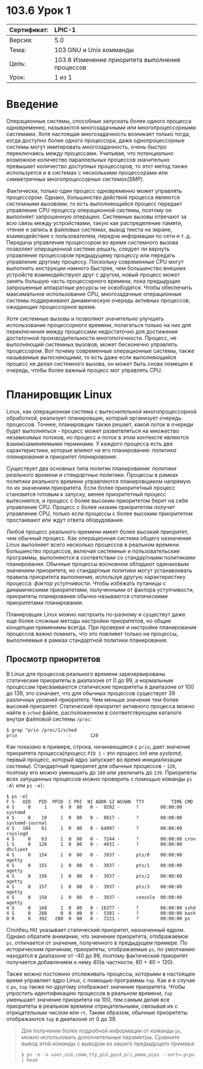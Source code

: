 # 103.6 Урок 1

| Сертификат:   | LPIC-1                                      |
|:--------------|:--------------------------------------------|
| Версия:       | 5.0                                         |
| Тема:         | 103 GNU и Unix комманды                     |                           
| Цель:         | 103.6 Изменение приоритета выполнения процессов |
| Урок:         | 1 из 1                                      |


# Введение

Операционные системы, способные запускать более одного процесса одновременно, называются многозадачными или многопроцессорными системами. Хотя настоящая многозадачность возникает только тогда, когда доступно более одного процессора, даже однопроцессорные системы могут имитировать многозадачность, очень быстро переключаясь между процессами. Учитывая, что потенциально возможное количество параллельных процессов значительно превышает количество доступных процессоров, то этот метод также используется и в системах с несколькими процессорами или *симметричных многопроцессорных системах(SMP)*.

Фактически, только один процесс одновременно может управлять процессором. Однако, большинство действий процесса являются *системными вызовами*, то есть выполняющийся процесс передает управление CPU процессу операционной системы, поэтому он выполняет запрошенную операцию. Системные вызовы отвечают за всю связь между устройствами, такую как распределение памяти, чтение и запись в файловых системах, выаод текста на экране, взаимодействие с пользователем, передча информации по сети и т. д. Передача управления процессором во время системного вызова позволяет операционной системе решать, следует ли вернуть управление процессором предыдущему процессу или передать управление другому процессу. Поскольку современные CPU могут выполнять инструкции намного быстрее, чем большинство внешних устройств взаимодействуют друг с другом, новый процесс может занять большую часть процессорного времени, пока предыдущие запрошенные аппаратные ресурсы не освободятся. Чтобы обеспечить максимальное использование CPU, многозадачные операционные системы поддерживают динамическую очередь активных процессов, ожидающих процессорное время.

Хотя системные вызовы и позволяют значительно улучшить использование процессорного времени, полагаться только на них для переключения между процессами недостаточно для достижения достаточной производительности многопоточности. Процесс, не выполняющий системных вызовов, может бесконечно управлять процессором. Вот почему современные операционные системы, также называемые *вытесняющими*, то есть даже если выполняющийся процесс не делал системного вызова, он может быть снова помещен в очередь, чтобы более важный процесс мог управлять CPU.


# Планировщик Linux

Linux, как операционная система с вытеснительной многопроцессорной обработкой, реализует планировщик, который организует очередь процессов. Точнее, планировщик также решает, какой *поток* в очереди будет выполняться - процесс может разветвляться на множество независимых потоков, но процесс и поток в этом контексте являются взаимозаменяемыми терминами. У каждого процесса есть две характеристики, которые влияют на его планирование: *политика планирования* и *приоритет планирования*.

Существует два основных типа политик планирования: *политики реального времени* и *стандартные политики*. Процессы в рамках политики реального времени управляются планировщиком напрямую по их значениям приоритета. Если более приоритетный процесс становится готовым к запуску, менее приоритетный процесс вытесняется, и процесс с более высоким приоритетом берет на себя управление CPU. Процесс с более низким приоритетом получит управление CPU, только если процессы с более высоким приоритетом простаивают или ждут ответа оборудования.

Любой процесс реального-времени имеет более высокий приоритет, чем обычный процесс. Как операционная система общего назначения Linux выполняет всего несколько процессов в реальном времени. Большинство процессов, включая системные и пользовательские программы, выполняются в соответствии со стандартными политиками планирования. Обычные процессы восновном обладают одинаковым значением приоритета, но стандартные политики могут устанавливать правила приоритета выполнения, используя другую характеристику процесса: *фактор уступчивости*. Чтобы избежать путаницы с динамическими приоритетами, полученными от фактора уступчивости, приоритеты планирования обычно называются *статическими* приоритетами планирования.

Планировщик Linux можно настроить по-разному и существут даже еще более сложные методы настройки приоритетов, но общие концепции применимы всегда. При проверке и настройке планирования процессов важно помнить, что это повлияет только на процессы, выполняемые в рамках стандартной политики планирования.

## Просмотр приоритетов

В Linux для процессов реального времени зарезервированы статические приоритеты в диапазоне от 0 до 99, а нормальным процессам присваиваются статические приоритеты в диапазоне от 100 до 139, это означает, что для обычных процессов существует 39 различных уровней приоритета. Чем меньше значение тем более высокий приоритет. Статический приоритет активного процесса можно найти в `sched` файле, расположенном в соответствующем каталоге внутри файловой системы `/proc`:
```
$ grep ^prio /proc/1/sched
prio                   :       120
```

Как показано в примере, строка, начинающаяся с `prio`, дает значение приоритета процесса(процесс `PID 1` - это процесс *init* или *systemd*, первый процесс, который ядро запускает во время инициализации системы). Стандартный приоритет для обычных процессов - `120`, поэтому его можно уменьшить до `100` или увеличить до `139`. Приоритеты всех запущенных процессов можно проверить с помощью команды `ps -Al` или `ps -el`:
```console
$ ps -el
F S   UID   PID  PPID  C PRI  NI ADDR SZ WCHAN  TTY          TIME CMD
4 S     0     1     0  0  80   0 -  9292 -      ?        00:00:00 systemd
4 S     0    19     1  0  80   0 -  8817 -      ?        00:00:00 systemd-journal
4 S   104    61     1  0  80   0 - 64097 -      ?        00:00:00 rsyslogd
4 S     0    63     1  0  80   0 -  7244 -      ?        00:00:00 cron
1 S     0   126     1  0  80   0 -  4031 -      ?        00:00:00 dhclient
4 S     0   154     1  0  80   0 -  3937 -      pts/0    00:00:00 agetty
4 S     0   155     1  0  80   0 -  3937 -      pts/1    00:00:00 agetty
4 S     0   156     1  0  80   0 -  3937 -      pts/2    00:00:00 agetty
4 S     0   157     1  0  80   0 -  3937 -      pts/3    00:00:00 agetty
4 S     0   158     1  0  80   0 -  3937 -      console  00:00:00 agetty
4 S     0   160     1  0  80   0 - 16377 -      ?        00:00:00 sshd
4 S     0   280     0  0  80   0 -  5301 -      ?        00:00:00 bash
0 R     0   392   280  0  80   0 -  7221 -      ?        00:00:00 ps
```

Столбец `PRI` указывает статический приоритет, назначенный ядром. Однако обратите внимание, что значение приоритета, отображаемое `ps`, отличается от значения, полученного в предыдущем примере. По историческим причинам, приоритеты, отображаемые `ps`, по умолчанию находятся в диапазоне от -40 до 99, поэтому фактический приоритет получается добавлением к нему 40(в частности, 80 + 40 = 120).

Также можно постоянно отслеживать процессы, которыми в настоящее время управляет ядро Linux, с помощью программы `top`. Как и в случае с `ps`, `top` также по-другому отображает значение приоритета. Чтобы упростить идентификацию процессов в реальном времени, `top` уменьшает значение приоритета на 100, тем самым делая все приоритеты в реальном времени отрицательными, связывая их с отрицательным числом или `rt`. Таким образом, обычные приоритеты отображаются `top` в диапазоне от 0 до 39.

> Для получения более подробной информации от команды `ps`, можно использовать дополнительные параметры. Сравните вывод этой команды с выводом из нашего предыдущего примера:  
> ```
> $ ps -e -o user,uid,comm,tty,pid,ppid,pri,pmem,pcpu --sort=-pcpu | head
> ```

